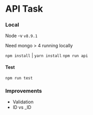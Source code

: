 # API Task

### Local

Node -v `v8.9.1`

Need mongo > 4 running locally

`npm install` | `yarn install`
`npm run api`

#### Test

`npm run test`

### Improvements

* Validation
* ID vs _ID